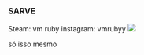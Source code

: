 ### SARVE
Steam: vm ruby
instagram: vmrubyy
![](https://media1.tenor.com/m/apAYwC8pEloAAAAd/bocchi-the-rock-anime.gif)

só isso mesmo
